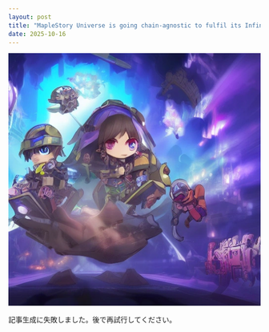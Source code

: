 ```yaml
---
layout: post
title: "MapleStory Universe is going chain-agnostic to fulfil its Infinite IP Playground vision"
date: 2025-10-16
---
```


![記事画像](assets/images/20251016_web3.png)

記事生成に失敗しました。後で再試行してください。

